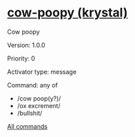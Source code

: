 # [cow-poopy (krystal)](/commands/krystal/cow-poopy.md)

Cow poopy

Version: 1.0.0

Priority: 0

Activator type: message

Command: any of
- /cow poop(y?)/
- /ox excrement/
- /bullshit/



[All commands](/commands.md)